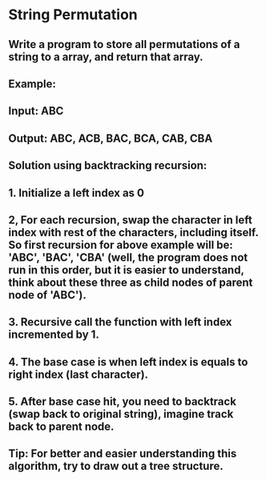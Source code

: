 # String Permutation

## Write a program to store all permutations of a string to a array, and return that array.

## Example:
## Input: ABC
## Output: ABC, ACB, BAC, BCA, CAB, CBA

## Solution using backtracking recursion:
## 1. Initialize a left index as 0
## 2, For each recursion, swap the character in left index with rest of the characters, including itself. So first recursion for above example will be: 'ABC', 'BAC', 'CBA' (well, the program does not run in this order, but it is easier to understand, think about these three as child nodes of parent node of 'ABC').
## 3. Recursive call the function with left index incremented by 1.
## 4. The base case is when left index is equals to right index (last character).
## 5. After base case hit, you need to backtrack (swap back to original string), imagine track back to parent node.

## Tip: For better and easier understanding this algorithm, try to draw out a tree structure.
